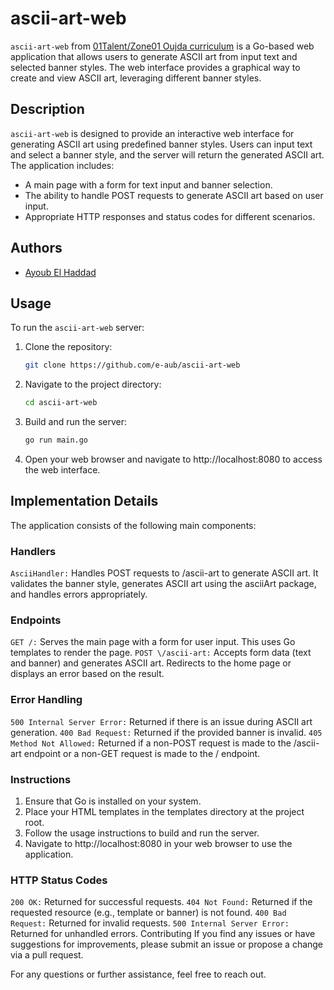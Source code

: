# ascii-art-web

`ascii-art-web` from [01Talent/Zone01 Oujda curriculum](https://01talent.com/) is a Go-based web application that allows users to generate ASCII art from input text and selected banner styles. The web interface provides a graphical way to create and view ASCII art, leveraging different banner styles.

## Description

`ascii-art-web` is designed to provide an interactive web interface for generating ASCII art using predefined banner styles. Users can input text and select a banner style, and the server will return the generated ASCII art. The application includes:
- A main page with a form for text input and banner selection.
- The ability to handle POST requests to generate ASCII art based on user input.
- Appropriate HTTP responses and status codes for different scenarios.

## Authors

- [Ayoub El Haddad](https://learn.zone01oujda.ma/git/aelhadda)

## Usage

To run the `ascii-art-web` server:

1. Clone the repository:
   ```sh
   git clone https://github.com/e-aub/ascii-art-web
   ```

2. Navigate to the project directory:
   ```sh
   cd ascii-art-web
   ```

3. Build and run the server:

   ```sh
   go run main.go
   ```
4. Open your web browser and navigate to http://localhost:8080 to access the web interface.

## Implementation Details
The application consists of the following main components:

### Handlers
`AsciiHandler:` Handles POST requests to /ascii-art to generate ASCII art. It validates the banner style, generates ASCII art using the asciiArt package, and handles errors appropriately.
### Endpoints
`GET /:` Serves the main page with a form for user input. This uses Go templates to render the page.
`POST \/ascii-art:` Accepts form data (text and banner) and generates ASCII art. Redirects to the home page or displays an error based on the result.
### Error Handling
`500 Internal Server Error:` Returned if there is an issue during ASCII art generation.
`400 Bad Request:` Returned if the provided banner is invalid.
`405 Method Not Allowed:` Returned if a non-POST request is made to the /ascii-art endpoint or a non-GET request is made to the / endpoint.
### Instructions
1. Ensure that Go is installed on your system.
2. Place your HTML templates in the templates directory at the project root.
3. Follow the usage instructions to build and run the server.
4. Navigate to http://localhost:8080 in your web browser to use the application.
### HTTP Status Codes
`200 OK:` Returned for successful requests.
`404 Not Found:` Returned if the requested resource (e.g., template or banner) is not found.
`400 Bad Request:` Returned for invalid requests.
`500 Internal Server Error:` Returned for unhandled errors.
Contributing
If you find any issues or have suggestions for improvements, please submit an issue or propose a change via a pull request.

For any questions or further assistance, feel free to reach out.
